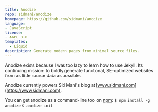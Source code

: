 ```yaml
---
title: Anodize
repo: sidmani/anodize
homepage: https://github.com/sidmani/anodize
language:
- JavaScript
license:
- AGPL 3.0
templates:
  - Liquid
description: Generate modern pages from minimal source files.
---
```


Anodize exists because I was too lazy to learn how to use Jekyll. Its continuing mission: to boldly generate functional, SE-optimized websites from as little source data as possible.

Anodize currently powers Sid Mani's blog at [www.sidmani.com](https://www.sidmani.com).

You can get anodize as a command-line tool on [npm](https://www.npmjs.com/package/anodize):
`$ npm install -g anodize`
`$ anodize init`
